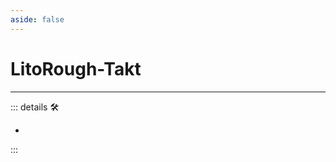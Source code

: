 ```yaml
---
aside: false
---
```

# LitoRough-Takt

---

<!-- =================================================== -->
<!-- =================================================== -->
<!-- =================================================== -->
<!-- =================================================== -->
<!-- =================================================== -->
::: details 🛠

-

:::
